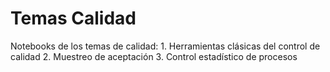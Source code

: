 # Temas Calidad
 Notebooks de los temas de calidad:
     1. Herramientas clásicas del control de calidad
     2. Muestreo de aceptación
     3. Control estadístico de procesos
